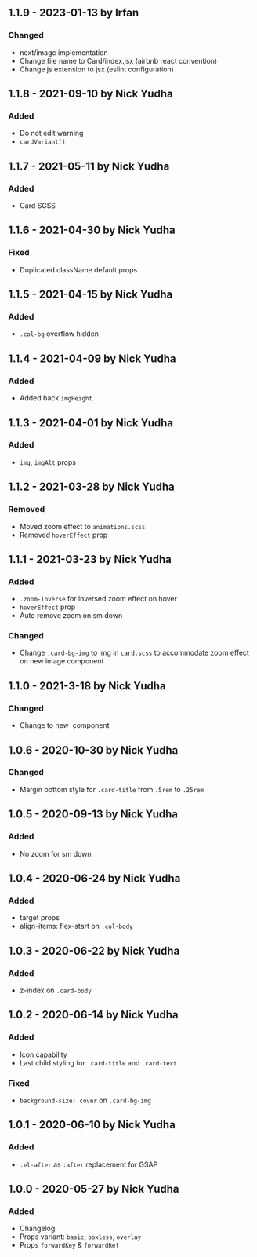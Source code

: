 ## 1.1.9 - 2023-01-13 by Irfan

### Changed

- next/image implementation
- Change file name to Card/index.jsx (airbnb react convention)
- Change js extension to jsx (eslint configuration)

## 1.1.8 - 2021-09-10 by Nick Yudha

### Added

- Do not edit warning
- `cardVariant()`

## 1.1.7 - 2021-05-11 by Nick Yudha

### Added

- Card SCSS

## 1.1.6 - 2021-04-30 by Nick Yudha

### Fixed

- Duplicated className default props

## 1.1.5 - 2021-04-15 by Nick Yudha

### Added

- `.col-bg` overflow hidden

## 1.1.4 - 2021-04-09 by Nick Yudha

### Added

- Added back `imgHeight`

## 1.1.3 - 2021-04-01 by Nick Yudha

### Added

- `img`, `imgAlt` props

## 1.1.2 - 2021-03-28 by Nick Yudha

### Removed

- Moved zoom effect to `animations.scss`
- Removed `hoverEffect` prop

## 1.1.1 - 2021-03-23 by Nick Yudha

### Added

- `.zoom-inverse` for inversed zoom effect on hover
- `hoverEffect` prop
- Auto remove zoom on sm down

### Changed

- Change `.card-bg-img` to img in `card.scss` to accommodate zoom effect on new image component

## 1.1.0 - 2021-3-18 by Nick Yudha

### Changed

- Change <BackgroundImage> to new <Image> component

## 1.0.6 - 2020-10-30 by Nick Yudha

### Changed

- Margin bottom style for `.card-title` from `.5rem` to `.25rem`

## 1.0.5 - 2020-09-13 by Nick Yudha

### Added

- No zoom for sm down

## 1.0.4 - 2020-06-24 by Nick Yudha

### Added

- target props
- align-items: flex-start on `.col-body`

## 1.0.3 - 2020-06-22 by Nick Yudha

### Added

- z-index on `.card-body`

## 1.0.2 - 2020-06-14 by Nick Yudha

### Added

- Icon capability
- Last child styling for `.card-title` and `.card-text`

### Fixed

- `background-size: cover` on `.card-bg-img`

## 1.0.1 - 2020-06-10 by Nick Yudha

### Added

- `.el-after` as `:after` replacement for GSAP

## 1.0.0 - 2020-05-27 by Nick Yudha

### Added

- Changelog
- Props variant: `basic`, `boxless`, `overlay`
- Props `forwardKey` & `forwardRef`
